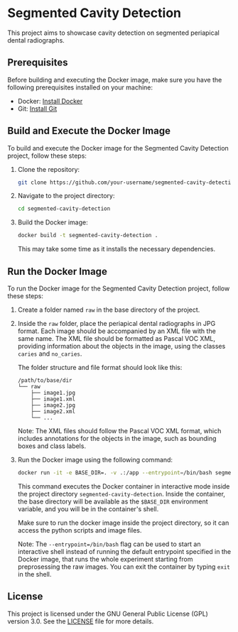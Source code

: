 # Segmented Cavity Detection

   This project aims to showcase cavity detection on segmented periapical dental radiographs.

## Prerequisites

Before building and executing the Docker image, make sure you have the following prerequisites installed on your machine:

- Docker: [Install Docker](https://docs.docker.com/get-docker/)
- Git: [Install Git](https://git-scm.com/book/en/v2/Getting-Started-Installing-Git)

## Build and Execute the Docker Image

To build and execute the Docker image for the Segmented Cavity Detection project, follow these steps:

1. Clone the repository:

   ```bash
   git clone https://github.com/your-username/segmented-cavity-detection.git
   ```

2. Navigate to the project directory:

   ```bash
   cd segmented-cavity-detection
   ```

3. Build the Docker image:

   ```bash
   docker build -t segmented-cavity-detection .
   ```

   This may take some time as it installs the necessary dependencies.

## Run the Docker Image

To run the Docker image for the Segmented Cavity Detection project, follow these steps:

1. Create a folder named `raw` in the base directory of the project.

2. Inside the `raw` folder, place the periapical dental radiographs in JPG format. Each image should be accompanied by an XML file with the same name. The XML file should be formatted as Pascal VOC XML, providing information about the objects in the image, using the classes `caries` and `no_caries`.

   The folder structure and file format should look like this:

   ```
   /path/to/base/dir
   └── raw
       ├── image1.jpg
       ├── image1.xml
       ├── image2.jpg
       ├── image2.xml
       └── ...
   ```

   Note: The XML files should follow the Pascal VOC XML format, which includes annotations for the objects in the image, such as bounding boxes and class labels.

3. Run the Docker image using the following command:

   ```bash
   docker run -it -e BASE_DIR=. -v .:/app --entrypoint=/bin/bash segmented-cavity-detection
   ```

   This command executes the Docker container in interactive mode inside the project directory  `segmented-cavity-detection`. Inside the container, the base directory will be available as the `$BASE_DIR` environment variable, and you will be in the container's shell.

   Make sure to run the docker image inside the project directory, so it can access the python scripts and image files.

   Note: The `--entrypoint=/bin/bash` flag can be used to start an interactive shell instead of running the default entrypoint specified in the Docker image, that runs the whole experiment starting from preprosessing the raw images. You can exit the container by typing `exit` in the shell.

## License

This project is licensed under the GNU General Public License (GPL) version 3.0. See the [LICENSE](LICENSE) file for more details.
